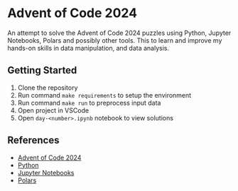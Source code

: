 # Advent of Code 2024

An attempt to solve the Advent of Code 2024 puzzles using Python, Jupyter Notebooks, Polars and possibly other tools. This to learn and improve my hands-on skills in data manipulation, and data analysis.

## Getting Started

1. Clone the repository
2. Run command `make requirements` to setup the environment
3. Run command `make run` to preprocess input data
4. Open project in VSCode
5. Open `day-<number>.ipynb` notebook to view solutions

## References

- [Advent of Code 2024](https://adventofcode.com/2024)
- [Python](https://www.python.org/)
- [Jupyter Notebooks](https://jupyter.org/)
- [Polars](https://pola.rs/)
